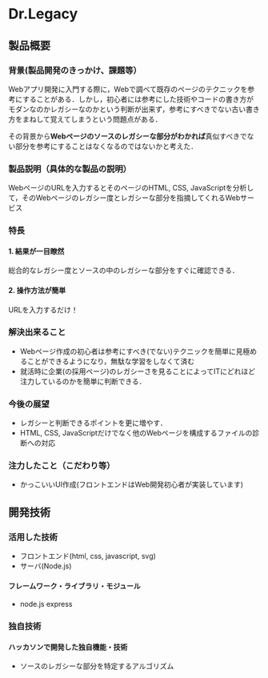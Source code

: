 # Dr.Legacy
## 製品概要
### 背景(製品開発のきっかけ、課題等）
Webアプリ開発に入門する際に，Webで調べて既存のページのテクニックを参考にすることがある．しかし，初心者には参考にした技術やコードの書き方がモダンなのかレガシーなのかという判断が出来ず，参考にすべきでない古い書き方をまねして覚えてしまうという問題点がある．

その背景から**Webページのソースのレガシーな部分がわかれば**真似すべきでない部分を参考にすることはなくなるのではないかと考えた．
### 製品説明（具体的な製品の説明）
WebページのURLを入力するとそのページのHTML, CSS, JavaScriptを分析して，そのWebページのレガシー度とレガシーな部分を指摘してくれるWebサービス

### 特長

#### 1. 結果が一目瞭然
総合的なレガシー度とソースの中のレガシーな部分をすぐに確認できる．
#### 2. 操作方法が簡単
URLを入力するだけ！

### 解決出来ること
* Webページ作成の初心者は参考にすべき(でない)テクニックを簡単に見極めることができるようになり，無駄な学習をしなくて済む
* 就活時に企業(の採用ページ)のレガシーさを見ることによってITにどれほど注力しているのかを簡単に判断できる．
### 今後の展望
* レガシーと判断できるポイントを更に増やす．
* HTML, CSS, JavaScriptだけでなく他のWebページを構成するファイルの診断への対応
### 注力したこと（こだわり等）
* かっこいいUI作成(フロントエンドはWeb開発初心者が実装しています)

## 開発技術
### 活用した技術
* フロントエンド(html, css, javascript, svg)
* サーバ(Node.js)

#### フレームワーク・ライブラリ・モジュール
* node.js express

### 独自技術
#### ハッカソンで開発した独自機能・技術
* ソースのレガシーな部分を特定するアルゴリズム
